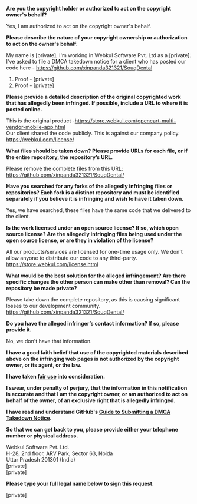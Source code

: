 **Are you the copyright holder or authorized to act on the copyright owner's behalf?**

Yes, I am authorized to act on the copyright owner's behalf.

**Please describe the nature of your copyright ownership or authorization to act on the owner's behalf.**

My name is [private], I'm working in Webkul Software Pvt. Ltd as a [private]. I've asked to file a DMCA takedown notice for a client who has posted our code here - https://github.com/xinpanda321321/SouqDental

1. Proof - [private]  
2. Proof - [private]

**Please provide a detailed description of the original copyrighted work that has allegedly been infringed. If possible, include a URL to where it is posted online.**

This is the original product -https://store.webkul.com/opencart-multi-vendor-mobile-app.html  
Our client shared the code publicly. This is against our company policy.  
https://webkul.com/license/  

**What files should be taken down? Please provide URLs for each file, or if the entire repository, the repository’s URL.**

Please remove the complete files from this URL: https://github.com/xinpanda321321/SouqDental/

**Have you searched for any forks of the allegedly infringing files or repositories? Each fork is a distinct repository and must be identified separately if you believe it is infringing and wish to have it taken down.**

Yes, we have searched, these files have the same code that we delivered to the client.

**Is the work licensed under an open source license? If so, which open source license? Are the allegedly infringing files being used under the open source license, or are they in violation of the license?**

All our products/services are licensed for one-time usage only. We don't allow anyone to distribute our code to any third-party.
https://store.webkul.com/license.html

**What would be the best solution for the alleged infringement? Are there specific changes the other person can make other than removal? Can the repository be made private?**

Please take down the complete repository, as this is causing significant losses to our development community. https://github.com/xinpanda321321/SouqDental/

**Do you have the alleged infringer’s contact information? If so, please provide it.**

No, we don't have that information.

**I have a good faith belief that use of the copyrighted materials described above on the infringing web pages is not authorized by the copyright owner, or its agent, or the law.**

**I have taken <a href="https://www.lumendatabase.org/topics/22">fair use</a> into consideration.**

**I swear, under penalty of perjury, that the information in this notification is accurate and that I am the copyright owner, or am authorized to act on behalf of the owner, of an exclusive right that is allegedly infringed.**

**I have read and understand GitHub's <a href="https://docs.github.com/articles/guide-to-submitting-a-dmca-takedown-notice/">Guide to Submitting a DMCA Takedown Notice</a>.**

**So that we can get back to you, please provide either your telephone number or physical address.**

Webkul Software Pvt. Ltd.  
H-28, 2nd floor, ARV Park, Sector 63, Noida  
Uttar Pradesh 201301 (India)  
[private]  
[private]

**Please type your full legal name below to sign this request.**

[private]

